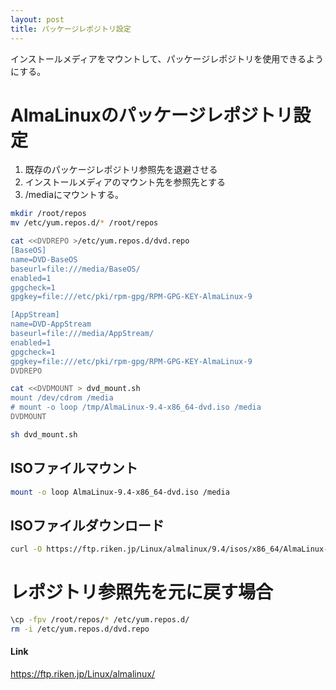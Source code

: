```yaml
---
layout: post
title: パッケージレポジトリ設定
---
```


インストールメディアをマウントして、パッケージレポジトリを使用できるようにする。

# AlmaLinuxのパッケージレポジトリ設定

1. 既存のパッケージレポジトリ参照先を退避させる
1. インストールメディアのマウント先を参照先とする
1. /mediaにマウントする。

```sh
mkdir /root/repos
mv /etc/yum.repos.d/* /root/repos

cat <<DVDREPO >/etc/yum.repos.d/dvd.repo
[BaseOS]
name=DVD-BaseOS
baseurl=file:///media/BaseOS/
enabled=1
gpgcheck=1
gpgkey=file:///etc/pki/rpm-gpg/RPM-GPG-KEY-AlmaLinux-9

[AppStream]
name=DVD-AppStream
baseurl=file:///media/AppStream/
enabled=1
gpgcheck=1
gpgkey=file:///etc/pki/rpm-gpg/RPM-GPG-KEY-AlmaLinux-9
DVDREPO

cat <<DVDMOUNT > dvd_mount.sh
mount /dev/cdrom /media
# mount -o loop /tmp/AlmaLinux-9.4-x86_64-dvd.iso /media
DVDMOUNT

sh dvd_mount.sh
```

## ISOファイルマウント

```sh
mount -o loop AlmaLinux-9.4-x86_64-dvd.iso /media
```

## ISOファイルダウンロード

```sh
curl -O https://ftp.riken.jp/Linux/almalinux/9.4/isos/x86_64/AlmaLinux-9.4-x86_64-dvd.iso
```

# レポジトリ参照先を元に戻す場合

```sh
\cp -fpv /root/repos/* /etc/yum.repos.d/
rm -i /etc/yum.repos.d/dvd.repo
```

#### Link

<https://ftp.riken.jp/Linux/almalinux/>
